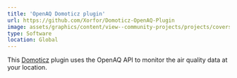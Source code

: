 ```yaml
---
title: 'OpenAQ Domoticz plugin'
url: https://github.com/Xorfor/Domoticz-OpenAQ-Plugin
image: assets/graphics/content/view--community-projects/projects/covers/domoticz_plugin.jpg
type: Software
location: Global
---
```


This [Domoticz](https://www.domoticz.com/) plugin uses the OpenAQ API to monitor the air quality data at your location.
